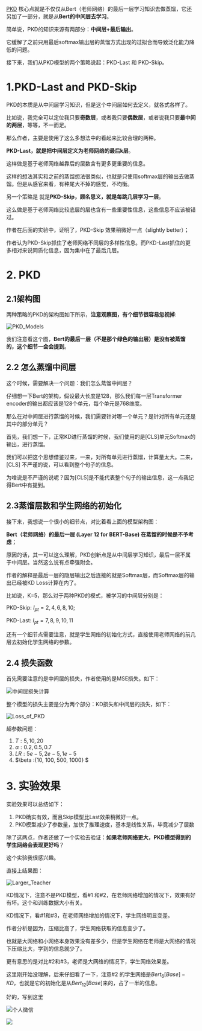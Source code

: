 [PKD](https://arxiv.org/pdf/1908.09355.pdf "Patient Knowledge Distillation for BERT Model Compression")  核心点就是不仅仅从Bert（老师网络）的最后一层学习知识去做蒸馏，它还另加了一部分，就是从**Bert的中间层去学习**。

简单说，PKD的知识来源有两部分：**中间层+最后输出**。

它缓解了之前只用最后softmax输出层的蒸馏方式出现的过拟合而导致泛化能力降低的问题。

接下来，我们从PKD模型的两个策略说起：PKD-Last 和 PKD-Skip。

# 1.PKD-Last and PKD-Skip

PKD的本质是从中间层学习知识，但是这个中间层如何去定义，就各式各样了。

比如说，我完全可以定位我只要**奇数层**，或者我只要**偶数层**，或者说我只要**最中间的两层**，等等，不一而足。

那么作者，主要是使用了这么多想法中的看起来比较合理的两种。

**PKD-Last，就是把中间层定义为老师网络的最后k层**。

这样做是基于老师网络越靠后的层数含有更多更重要的信息。

这样的想法其实和之前的蒸馏想法很类似，也就是只使用softmax层的输出去做蒸馏。但是从感官来看，有种尾大不掉的感觉，不均衡。

另一个策略是 就是**PKD-Skip，顾名思义，就是每跳几层学习一层**。

这么做是基于老师网络比较底层的层也含有一些重要性信息，这些信息不应该被错过。

作者在后面的实验中，证明了，PKD-Skip 效果稍微好一点（slightly better）；

作者认为PKD-Skip抓住了老师网络不同层的多样性信息。而PKD-Last抓住的更多相对来说同质化信息，因为集中在了最后几层。

# 2. PKD 

## 2.1架构图

两种策略的PKD的架构图如下所示，**注意观察图，有个细节很容易忽视掉**:

![PKD_Models](https://picsfordablog.oss-cn-beijing.aliyuncs.com/2020-11-23-104752.jpg)

我们注意看这个图，**Bert的最后一层（不是那个绿色的输出层）是没有被蒸馏的，这个细节一会会提到**。

## 2.2 怎么蒸馏中间层

这个时候，需要解决一个问题：我们怎么蒸馏中间层？

仔细想一下Bert的架构，假设最大长度是128，那么我们每一层Transformer encoder的输出都应该是128个单元，每个单元是768维度。

那么在对中间层进行蒸馏的时候，我们需要针对哪一个单元？是针对所有单元还是其中的部分单元？

首先，我们想一下，正常KD进行蒸馏的时候，我们使用的是[CLS]单元Softmax的输出，进行蒸馏。

我们可以把这个思想借鉴过来，一来，对所有单元进行蒸馏，计算量太大。二来，[CLS] 不严谨的说，可以看到整个句子的信息。

为啥说是不严谨的说呢？因为[CLS]是不能代表整个句子的输出信息，这一点我记得Bert中有提到。

## 2.3蒸馏层数和学生网络的初始化

接下来，我想说一个很小的细节点，对比着看上面的模型架构图：

**Bert（老师网络）的最后一层 (Layer 12 for BERT-Base) 在蒸馏的时候是不予考虑**；

原因的话，其一可以这么理解，PKD创新点是从中间层学习知识，最后一层不属于中间层。当然这么说有点牵强附会。

作者的解释是最后一层的隐层输出之后连接的就是Softmax层，而Softmax层的输出已经被KD Loss计算在内了。

比如说，K=5，那么对于两种PKD的模式，被学习的中间层分别是：

PKD-Skip: $I_{pt} = {2,4,6,8,10}$;

PKD-Last: $I_{pt} = {7,8,9,10,11}$

还有一个细节点需要注意，就是学生网络的初始化方式，直接使用老师网络的前几层去初始化学生网络的参数。

## 2.4 损失函数

首先需要注意的是中间层的损失，作者使用的是MSE损失。如下：

![中间层损失计算](https://picsfordablog.oss-cn-beijing.aliyuncs.com/2020-11-23-104749.jpg)

整个模型的损失主要是分为两个部分：KD损失和中间层的损失，如下：

![Loss_of_PKD](https://picsfordablog.oss-cn-beijing.aliyuncs.com/2020-11-23-104750.jpg)

超参数问题：

1. $T:{5,10,20}$
2. $\alpha:{0.2,0.5,0.7}$
3. $LR :{5e-5, 2e-5, 1e-5}$
4. $\beta :{10, 100, 500, 1000} $ 

# 3. 实验效果

实验效果可以总结如下：

1. PKD确实有效，而且Skip模型比Last效果稍微好一点。
2. PKD模型减少了参数量，加快了推理速度，基本是线性关系，毕竟减少了层数

除了这两点，作者还做了一个实验去验证：**如果老师网络更大，PKD模型得到的学生网络会表现更好吗**？

这个实验我很感兴趣。

直接上结果图：

![Larger_Teacher](https://picsfordablog.oss-cn-beijing.aliyuncs.com/2020-11-23-104753.jpg)

KD情况下，注意不是PKD模型，看#1 和#2，在老师网络增加的情况下，效果有好有坏。这个和训练数据大小有关。

KD情况下，看#1和#3，在老师网络增加的情况下，学生网络明显变差。

作者分析是因为，压缩比高了，学生网络获取的信息变少了。

也就是大网络和小网络本身效果没有差多少，但是学生网络在老师是大网络的情况下压缩比大，学到的信息就少了。

更有意思的是对比#2和#3，老师是大网络的情况下，学生网络效果差。

这里刚开始没理解，后来仔细看了一下，注意#2 的学生网络是$Bert_{6}[Base]-KD$，也就是它的初始化是从$Bert_{12}[Base]$来的，占了一半的信息。

好的，写到这里

![个人微信](https://picsfordablog.oss-cn-beijing.aliyuncs.com/2020-11-23-104751.jpg)

![](https://picsfordablog.oss-cn-beijing.aliyuncs.com/2020-11-21-%E5%85%AC%E4%BC%97%E5%8F%B7.png)